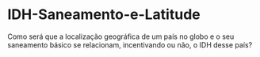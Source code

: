 # IDH-Saneamento-e-Latitude
Como será que a localização geográfica de um país no globo e o seu saneamento básico se relacionam, incentivando ou não, o IDH desse país?

